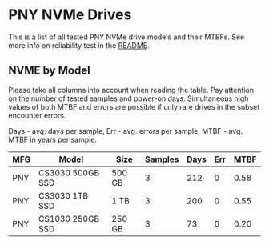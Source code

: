 PNY NVMe Drives
===============

This is a list of all tested PNY NVMe drive models and their MTBFs. See more
info on reliability test in the [README](https://github.com/bsdhw/SMART).

NVME by Model
------------

Please take all columns into account when reading the table. Pay attention on the
number of tested samples and power-on days. Simultaneous high values of both MTBF
and errors are possible if only rare drives in the subset encounter errors.

Days - avg. days per sample,
Err  - avg. errors per sample,
MTBF - avg. MTBF in years per sample.

| MFG       | Model              | Size   | Samples | Days  | Err   | MTBF |
|-----------|--------------------|--------|---------|-------|-------|------|
| PNY       | CS3030 500GB SSD   | 500 GB | 3       | 212   | 0     | 0.58   |
| PNY       | CS3030 1TB SSD     | 1 TB   | 3       | 200   | 0     | 0.55   |
| PNY       | CS1030 250GB SSD   | 250 GB | 3       | 73    | 0     | 0.20   |
